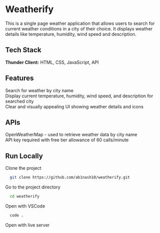 # Weatherify

This is a single page weather application that allows users to search for current weather conditions in a city of their choice. It displays weather details like temperature, humidity, wind speed and description.

## Tech Stack

**Thunder Client:** HTML, CSS, JavaScript, API

## Features

Search for weather by city name  
Display current temperature, humidity, wind speed, and description for searched city  
Clear and visually appealing UI showing weather details and icons

## APIs

OpenWeatherMap - used to retrieve weather data by city name  
API key required with free tier allowance of 60 calls/minute

## Run Locally

Clone the project

```bash
  git clone https://github.com/ab1nash10/weatherify.git
```

Go to the project directory

```bash
  cd weatherify
```

Open with VSCode

```bash
  code .
```

Open with live server
